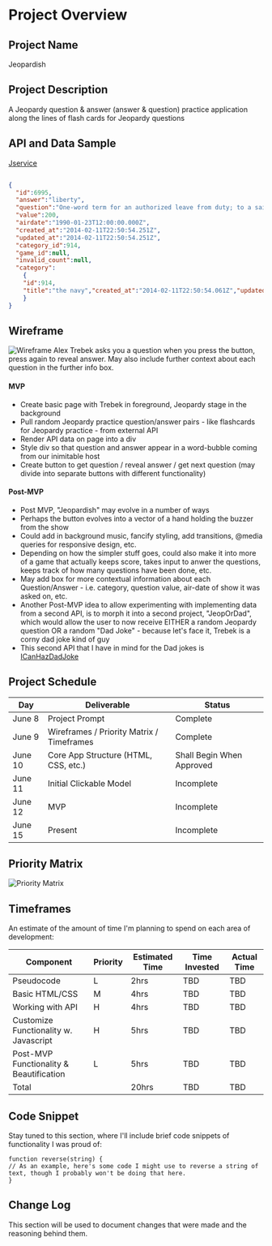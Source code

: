 # Project Overview

## Project Name

Jeopardish

## Project Description

A Jeopardy question & answer (answer & question) practice application along the lines of flash cards for Jeopardy questions

## API and Data Sample

[Jservice](www.jService.io)

```JSON

{
  "id":6995,
  "answer":"liberty",
  "question":"One-word term for an authorized leave from duty; to a sailor it means freedom for 48 hours or less",
  "value":200,
  "airdate":"1990-01-23T12:00:00.000Z",
  "created_at":"2014-02-11T22:50:54.251Z",
  "updated_at":"2014-02-11T22:50:54.251Z",
  "category_id":914,
  "game_id":null,
  "invalid_count":null,
  "category": 
    {
    "id":914,
    "title":"the navy","created_at":"2014-02-11T22:50:54.061Z","updated_at":"2014-02-11T22:50:54.061Z","clues_count":5
    }
}
```

## Wireframe

![Wireframe](https://res.cloudinary.com/alexbaldman/image/upload/v1591716508/Jeopardish/wireframe.png)
Alex Trebek asks you a question when you press the button, press again to reveal answer.  May also include further context about each question in the further info box.

#### MVP 

- Create basic page with Trebek in foreground, Jeopardy stage in the background
- Pull random Jeopardy practice question/answer pairs - like flashcards for Jeopardy practice - from external API
- Render API data on page into a div
- Style div so that question and answer appear in a word-bubble coming from our inimitable host
- Create button to get question / reveal answer / get next question (may divide into separate buttons with different functionality)

#### Post-MVP  

- Post MVP, "Jeopardish" may evolve in a number of ways
- Perhaps the button evolves into a vector of a hand holding the buzzer from the show
- Could add in background music, fancify styling, add transitions, @media queries for responsive design, etc.
- Depending on how the simpler stuff goes, could also make it into more of a game that actually keeps score, takes input to anwer the questions, keeps track of how many questions have been done, etc.
- May add box for more contextual information about each Question/Answer - i.e. category, question value, air-date of show it was asked on, etc.
- Another Post-MVP idea to allow experimenting with implementing data from a second API, is to morph it into a second project, "JeopOrDad", which would allow the user to now receive EITHER a random Jeopardy question OR a random "Dad Joke" - because let's face it, Trebek is a corny dad joke kind of guy
- This second API that I have in mind for the Dad jokes is [ICanHazDadJoke](icanhazdadjoke.com/api)


## Project Schedule

|  Day | Deliverable | Status
|---|---| ---|
|June 8| Project Prompt | Complete
|June 9| Wireframes / Priority Matrix / Timeframes | Complete
|June 10| Core App Structure (HTML, CSS, etc.) | Shall Begin When Approved
|June 11| Initial Clickable Model  | Incomplete
|June 12| MVP | Incomplete
|June 15| Present | Incomplete

## Priority Matrix
![Priority Matrix](https://res.cloudinary.com/alexbaldman/image/upload/c_scale,w_832/v1591720490/Jeopardish/priority-matrix.png)

## Timeframes

An estimate of the amount of time I'm planning to spend on each area of development:

| Component | Priority | Estimated Time | Time Invested | Actual Time |
|---|---|---|---|---|
| Pseudocode | L |  2hrs | TBD | TBD |
| Basic HTML/CSS | M |  4hrs | TBD | TBD |
| Working with API | H | 4hrs| TBD | TBD |
| Customize Functionality w. Javascript | H | 5hrs| TBD | TBD |
| Post-MVP Functionality & Beautification | L | 5hrs| TBD | TBD |
| Total |  | 20hrs| TBD | TBD |

## Code Snippet

Stay tuned to this section, where I'll include brief code snippets of functionality I was proud of:

```
function reverse(string) {
// As an example, here's some code I might use to reverse a string of text, though I probably won't be doing that here.
}
```

## Change Log
 This section will be used to document changes that were made and the reasoning behind them.
 
